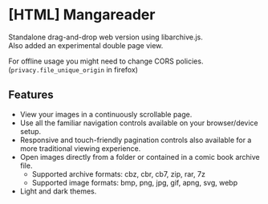 # [HTML] Mangareader

Standalone drag-and-drop web version using libarchive.js.  
Also added an experimental double page view.

For offline usage you might need to change CORS policies. (`privacy.file_unique_origin` in firefox)

## Features

- View your images in a continuously scrollable page.
- Use all the familiar navigation controls available on your browser/device setup.
- Responsive and touch-friendly pagination controls also available for a more traditional viewing experience.
- Open images directly from a folder or contained in a comic book archive file.
  - Supported archive formats: cbz, cbr, cb7, zip, rar, 7z
  - Supported image formats: bmp, png, jpg, gif, apng, svg, webp
- Light and dark themes.
